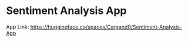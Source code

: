 # Sentiment Analysis App

App Link: https://huggingface.co/spaces/Cargand0/Sentiment-Analysis-App
 
